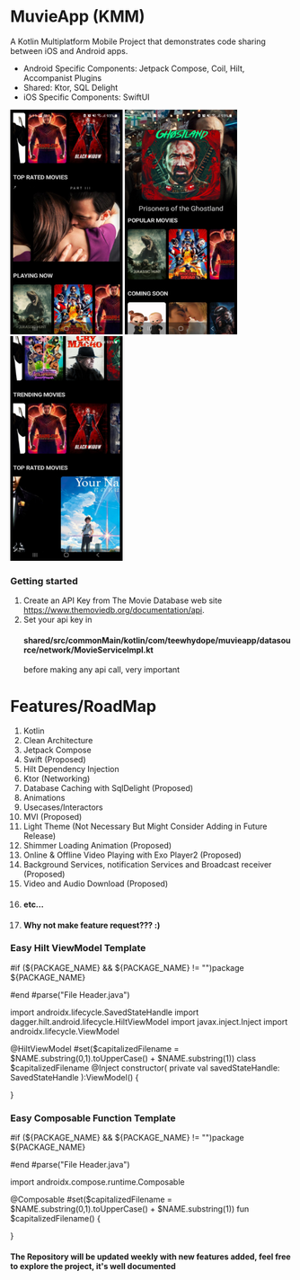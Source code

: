 # MuvieApp (KMM)
 A Kotlin Multiplatform Mobile Project that demonstrates code sharing between iOS and Android apps.
 
 - Android Specific Components: Jetpack Compose, Coil, Hilt, Accompanist Plugins
 - Shared: Ktor, SQL Delight
 - iOS Specific Components: SwiftUI

<img src="https://github.com/teewhydope/MuvieApp/blob/main/assets/Screenshot_20210919-181136.jpg" width="200" height="400"> <img src="https://github.com/teewhydope/MuvieApp/blob/main/assets/Screenshot_20210919-181101.jpg" width="200" height="400"> <img src="https://github.com/teewhydope/MuvieApp/blob/main/assets/Screenshot_20210919-181159.jpg" width="200" height="400">




 
### Getting started
  1. Create an API Key from The Movie Database web site https://www.themoviedb.org/documentation/api.
  2. Set your api key in 
     #### shared/src/commonMain/kotlin/com/teewhydope/muvieapp/datasource/network/MovieServiceImpl.kt
     before making any api call, very important
     
     
# Features/RoadMap

1. Kotlin
2. Clean Architecture
3. Jetpack Compose
4. Swift (Proposed)
5. Hilt Dependency Injection
6. Ktor (Networking)
7. Database Caching with SqlDelight (Proposed) 
8. Animations
9. Usecases/Interactors
10. MVI (Proposed)
11. Light Theme (Not Necessary But Might Consider Adding in Future Release)
12. Shimmer Loading Animation (Proposed)
13. Online & Offline Video Playing with Exo Player2 (Proposed)
14. Background Services, notification Services and Broadcast receiver (Proposed)
15. Video and Audio Download (Proposed)
16. #### etc...
17. #### Why not make feature request??? :)
 
 
### Easy Hilt ViewModel Template
 #if (${PACKAGE_NAME} && ${PACKAGE_NAME} != "")package ${PACKAGE_NAME}

#end
#parse("File Header.java")

import androidx.lifecycle.SavedStateHandle
import dagger.hilt.android.lifecycle.HiltViewModel
import javax.inject.Inject
import androidx.lifecycle.ViewModel


@HiltViewModel
#set($capitalizedFilename = $NAME.substring(0,1).toUpperCase() + $NAME.substring(1))
class $capitalizedFilename
@Inject
constructor(
  private val savedStateHandle: SavedStateHandle
):ViewModel() {

}


### Easy Composable Function Template
#if (${PACKAGE_NAME} && ${PACKAGE_NAME} != "")package ${PACKAGE_NAME}

#end
#parse("File Header.java")

import androidx.compose.runtime.Composable

@Composable
#set($capitalizedFilename = $NAME.substring(0,1).toUpperCase() + $NAME.substring(1))
fun $capitalizedFilename() {

}


   #### The Repository will be updated weekly with new features added, feel free to explore the project, it's well documented



